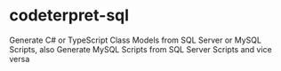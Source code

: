 # codeterpret-sql
Generate C# or TypeScript Class Models from SQL Server or MySQL Scripts, also Generate MySQL Scripts from SQL Server Scripts and vice versa
